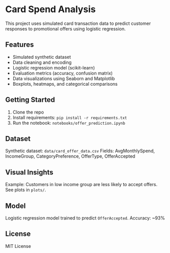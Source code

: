 # Card Spend Analysis

This project uses simulated card transaction data to predict customer responses to promotional offers using logistic regression.

## Features

* Simulated synthetic dataset
* Data cleaning and encoding
* Logistic regression model (scikit-learn)
* Evaluation metrics (accuracy, confusion matrix)
* Data visualizations using Seaborn and Matplotlib
* Boxplots, heatmaps, and categorical comparisons

## Getting Started

1. Clone the repo
2. Install requirements: `pip install -r requirements.txt`
3. Run the notebook: `notebooks/offer_prediction.ipynb`

## Dataset

Synthetic dataset: `data/card_offer_data.csv`
Fields: AvgMonthlySpend, IncomeGroup, CategoryPreference, OfferType, OfferAccepted

## Visual Insights

Example: Customers in low income group are less likely to accept offers.
See plots in `plots/`.

## Model

Logistic regression model trained to predict `OfferAccepted`.
Accuracy: \~93%

## License

MIT License
